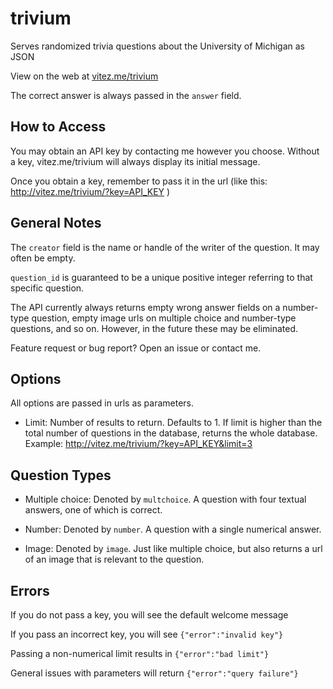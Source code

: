 # trivium
Serves randomized trivia questions about the University of Michigan as JSON

View on the web at [vitez.me/trivium](http://vitez.me/trivium)

The correct answer is always passed in the `answer` field.

## How to Access

You may obtain an API key by contacting me however you choose. Without a key, vitez.me/trivium will always display its initial message.

Once you obtain a key, remember to pass it in the url (like this: http://vitez.me/trivium/?key=API_KEY )

## General Notes

The `creator` field is the name or handle of the writer of the question. It may often be empty.

`question_id` is guaranteed to be a unique positive integer referring to that specific question.

The API currently always returns empty wrong answer fields on a number-type question, empty image urls on multiple choice and number-type questions, and so on. However, in the future these may be eliminated.

Feature request or bug report? Open an issue or contact me.

## Options

All options are passed in urls as parameters.

- Limit: Number of results to return. Defaults to 1. If limit is higher than the total number of questions in the database, returns the whole database. Example: http://vitez.me/trivium/?key=API_KEY&limit=3

## Question Types

- Multiple choice: Denoted by `multchoice`. A question with four textual answers, one of which is correct.

- Number: Denoted by `number`. A question with a single numerical answer.

- Image: Denoted by `image`. Just like multiple choice, but also returns a url of an image that is relevant to the question.

## Errors

If you do not pass a key, you will see the default welcome message

If you pass an incorrect key, you will see `{"error":"invalid key"}`

Passing a non-numerical limit results in `{"error":"bad limit"}`

General issues with parameters will return `{"error":"query failure"}`
